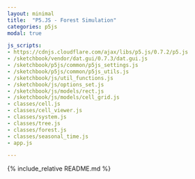 ```yaml
---
layout: minimal
title:  "P5.JS - Forest Simulation"
categories: p5js
modal: true

js_scripts:
- https://cdnjs.cloudflare.com/ajax/libs/p5.js/0.7.2/p5.js
- /sketchbook/vendor/dat.gui/0.7.3/dat.gui.js
- /sketchbook/p5js/common/p5js_settings.js
- /sketchbook/p5js/common/p5js_utils.js
- /sketchbook/js/util_functions.js
- /sketchbook/js/options_set.js
- /sketchbook/js/models/rect.js
- /sketchbook/js/models/cell_grid.js
- classes/cell.js
- classes/cell_viewer.js
- classes/system.js
- classes/tree.js
- classes/forest.js
- classes/seasonal_time.js
- app.js

---
```


{% include_relative README.md %}

